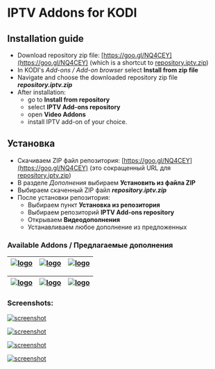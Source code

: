 # IPTV Addons for KODI

## Installation guide

* Download repository zip file: [https://goo.gl/NQ4CEY](https://goo.gl/NQ4CEY) (which is a shortcut to [repository.iptv.zip](https://raw.githubusercontent.com/dmitry-vinogradov/kodi-iptv-addons/master/repository.iptv.zip))
* In KODI's _Add-ons / Add-on browser_ select **Install from zip file**
* Navigate and choose the downloaded repository zip file **_repository.iptv.zip_**
* After installation: 
    * go to **Install from repository**
    * select **IPTV Add-ons repository**
    * open **Video Addons**
    * install IPTV add-on of your choice.
    
## Установка

* Скачиваем ZIP файл репозитория: [https://goo.gl/NQ4CEY](https://goo.gl/NQ4CEY) (это сокращенный URL для [repository.iptv.zip](https://raw.githubusercontent.com/dmitry-vinogradov/kodi-iptv-addons/master/repository.iptv.zip))
* В разделе _Дополнения_ выбираем **Установить из файла ZIP**
* Выбираем скаченный ZIP файл **_repository.iptv.zip_**
* После установки репозитория: 
    * Выбираем пункт **Установка из репозитория**
    * Выбираем репозиторий **IPTV Add-ons repository**
    * Открываем **Видеодополнения**
    * Устанавливаем любое дополнение из предложенных

### Available Addons / Предлагаемые дополнения

|[![logo](https://raw.githubusercontent.com/kodi-iptv-addons/kodi-iptv-addons/master/script.video.iptv.ottclub/resources/icon.png)](https://goo.gl/VHVSB5)|[![logo](https://raw.githubusercontent.com/kodi-iptv-addons/kodi-iptv-addons/master/script.video.iptv.ottplayer/resources/icon.png)](https://ottplayer.es)|[![logo](https://raw.githubusercontent.com/kodi-iptv-addons/kodi-iptv-addons/master/script.video.iptv.kartina/resources/icon.png)](https://www.kartina.tv)|
|---|---|---|

|[![logo](https://raw.githubusercontent.com/kodi-iptv-addons/kodi-iptv-addons/master/script.video.iptv.novoetv/resources/icon.png)](https://new-rus.tv)|[![logo](https://raw.githubusercontent.com/kodi-iptv-addons/kodi-iptv-addons/master/script.video.iptv.itv/resources/icon.png)](https://goo.gl/LZQKVL)|[![logo](https://raw.githubusercontent.com/kodi-iptv-addons/kodi-iptv-addons/master/script.video.iptv.tvteam/resources/logo.png)](https://tv.team)|
|---|---|---|


### Screenshots:



[![screenshot](https://raw.githubusercontent.com/kodi-iptv-addons/kodi-iptv-addons/master/screenshot_01.png)](#)



[![screenshot](https://raw.githubusercontent.com/kodi-iptv-addons/kodi-iptv-addons/master/screenshot_02.png)](#)



[![screenshot](https://raw.githubusercontent.com/kodi-iptv-addons/kodi-iptv-addons/master/screenshot_03.png)](#)



[![screenshot](https://raw.githubusercontent.com/kodi-iptv-addons/kodi-iptv-addons/master/screenshot_04.png)](#)